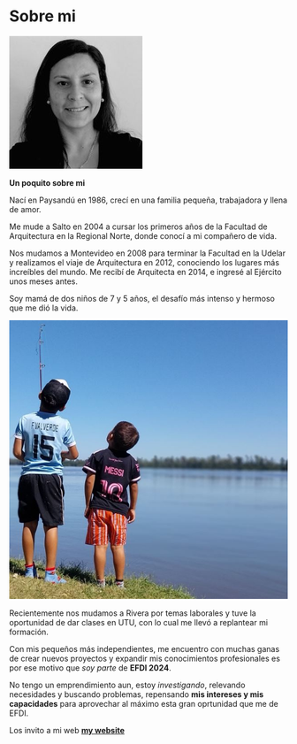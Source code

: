 # Sobre mi

![](../images/foto.JPG)


 
**Un poquito sobre mi**

Nací en Paysandú en 1986, crecí en una familia pequeña, trabajadora y llena de amor.

Me mude a Salto en 2004 a cursar los primeros años de la Facultad de Arquitectura en la Regional Norte, donde conocí a mi compañero de vida. 

Nos mudamos a Montevideo en 2008 para terminar la Facultad en la Udelar y realizamos el viaje de Arquitectura en 2012, conociendo los lugares más increíbles del mundo.
Me recibí de Arquitecta en 2014, e ingresé al Ejército unos meses antes. 

Soy mamá de dos niños de 7 y 5 años, el desafío más intenso y hermoso que me dió la vida. 

![](../images/peques2.JPG)

Recientemente nos mudamos a Rivera por temas laborales y tuve la oportunidad de dar clases en UTU, con lo cual me llevó a replantear mi formación.

Con mis pequeños más independientes, me encuentro con muchas ganas de crear nuevos proyectos y expandir mis conocimientos profesionales es por ese motivo que *soy parte* de **EFDI 2024**. 

No tengo un emprendimiento aun, estoy *investigando*, relevando necesidades y buscando problemas, repensando **mis intereses y mis capacidades** para aprovechar al máximo esta gran oprtunidad que me de EFDI. 
 
Los invito a mi web **[my website](https://community.emergentfutures.io/courses/5566525/content)** 


[foto]: ../images/foto.jpg 